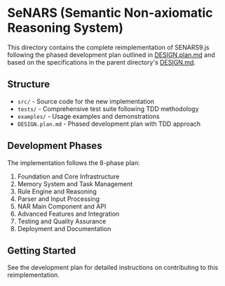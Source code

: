 # SeNARS (Semantic Non-axiomatic Reasoning System)

This directory contains the complete reimplementation of SENARS9.js following the phased development plan outlined
in [DESIGN.plan.md](./DESIGN.plan.md) and based on the specifications in the parent
directory's [DESIGN.md](../DESIGN.md).

## Structure

- `src/` - Source code for the new implementation
- `tests/` - Comprehensive test suite following TDD methodology
- `examples/` - Usage examples and demonstrations
- `DESIGN.plan.md` - Phased development plan with TDD approach

## Development Phases

The implementation follows the 8-phase plan:

1. Foundation and Core Infrastructure
2. Memory System and Task Management
3. Rule Engine and Reasoning
4. Parser and Input Processing
5. NAR Main Component and API
6. Advanced Features and Integration
7. Testing and Quality Assurance
8. Deployment and Documentation

## Getting Started

See the development plan for detailed instructions on contributing to this reimplementation.